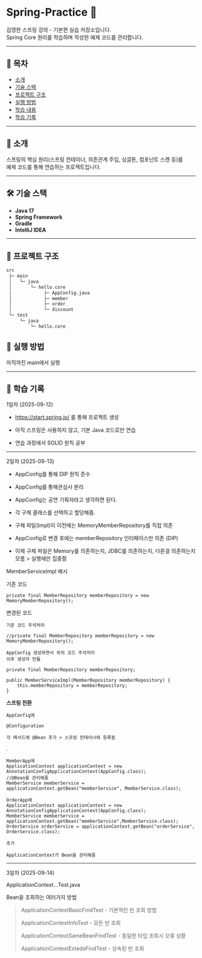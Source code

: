 # Spring-Practice 🌱

김영한 스프링 강의 - 기본편 실습 저장소입니다.  
Spring Core 원리를 학습하며 작성한 예제 코드를 관리합니다.

---

## 📖 목차
- [소개](#-소개)
- [기술 스택](#-기술-스택)
- [프로젝트 구조](#-프로젝트-구조)
- [실행 방법](#-실행-방법)
- [학습 내용](#-학습-내용)
- [학습 기록](#-학습-기록)
---

## 🌟 소개
스프링의 핵심 원리(스프링 컨테이너, 의존관계 주입, 싱글톤, 컴포넌트 스캔 등)를  
예제 코드를 통해 연습하는 프로젝트입니다.

---

## 🛠 기술 스택
- **Java 17**
- **Spring Framework**
- **Gradle**
- **IntelliJ IDEA**

---

## 📂 프로젝트 구조
```bash
src
 ├─ main
 │   └─ java
 │       └─ hello.core
 │            ├─ AppConfig.java
 │            ├─ member
 │            ├─ order
 │            └─ discount
 └─ test
     └─ java
         └─ hello.core
```

## 🚀 실행 방법
아직까진 main에서 실행


---

## 📝 학습 기록
1일차 (2025-09-12)

 - https://start.spring.io/ 를 통해 프로젝트 생성

 - 아직 스프링은 사용하지 않고, 기본 Java 코드로만 연습

 - 연습 과정에서 SOLID 원칙 공부

---
2일차 (2025-09-13)

 - AppConfig를 통해 DIP 원칙 준수
 - AppConfig를 통해관심사 분리
 -  AppConfig는 공연 기획자라고 생각하면 된다.
 -  각 구체 클래스를 선택하고 할당해줌.

 -  구체 파일(Impl)이 이전에는 MemoryMemberRepository를 직접 의존
 -  AppConfig로 변경 후에는 memberRepository 인터페이스만 의존 (DIP)
 -  이제 구체 파일은 Memory를 의존하는지, JDBC를 의존하는지, 다른걸 의존하는지 모름 > 실행에만 집중함

MemberServiceImpl 예시

기존 코드

    private final MemberRepository memberRepository = new MemoryMemberRepository();


변경된 코드

    기존 코드 주석처리

    //private final MemberRepository memberRepository = new MemoryMemberRepository();

    AppConfig 생성하면서 위의 코드 주석처리
    이후 생성자 만듦

    private final MemberRepository memberRepository;

    public MemberServiceImpl(MemberRepository memberRepository) {
        this.memberRepository = memberRepository;
    }

**스프링 전환**

    AppConfig에
    
    @Configuration
    
    각 메서드에 @Bean 추가 > 스프링 컨테이너에 등록됨
.

    MemberApp에
    ApplicationContext applicationContext = new AnnotationConfigApplicationContext(AppConfig.class);
    //@Bean을 관리해줌
    MemberService memberService = applicationContext.getBean("memberService", MemberService.class);
    
    OrderApp에
    ApplicationContext applicationContext = new AnnotationConfigApplicationContext(AppConfig.class);
    MemberService memberService = applicationContext.getBean("memberService",MemberService.class);
    OrderService orderService = applicationContext.getBean("orderService", OrderService.class);
    
    추가
    
    ApplicationContext가 Bean을 관리해줌

---
3일차 (2025-09-14)

ApplicationContext...Test.java

Bean을 조회하는 여러가지 방법

>ApplicationContextBasicFindTest - 기본적인 빈 조회 방법
> 
>ApplicationContextInfoTest - 모든 빈 조회
> 
>ApplicationContextSameBeanFindTest - 동일한 타입 조회시 오류 상황
> 
>ApplicationContextExtedsFindTest - 상속된 빈 조회
